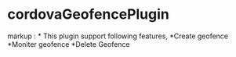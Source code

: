 # cordovaGeofencePlugin

markup : * This plugin support following features,
            *Create geofence
            *Moniter geofence
            *Delete Geofence
  

